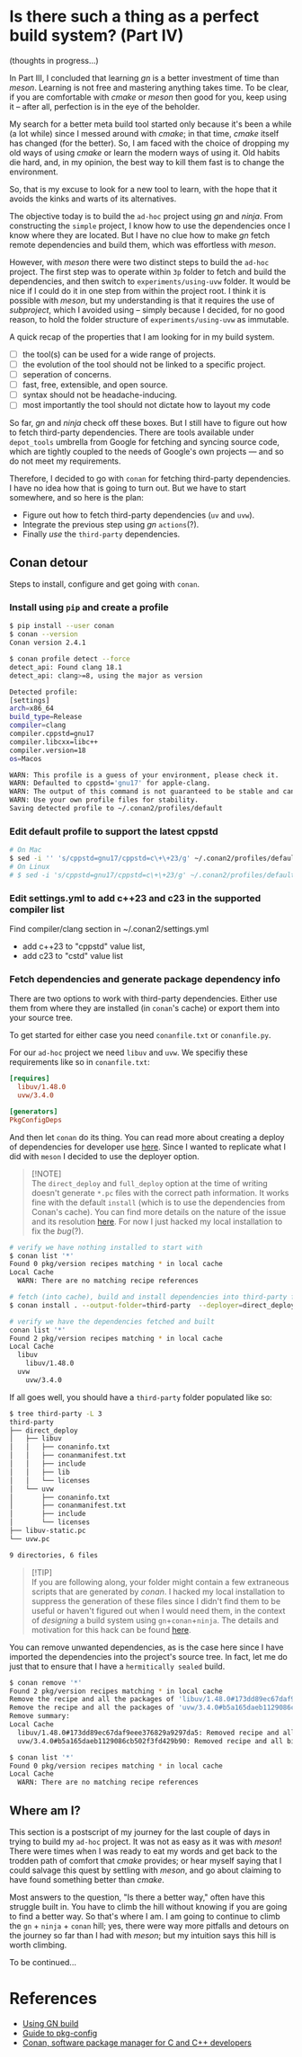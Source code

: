 # Is there such a thing as a perfect build system? (Part IV)

(thoughts in progress...)

In Part III, I concluded that learning _gn_ is a better investment of time than
_meson_. Learning is not free and mastering anything takes time. To be clear, if
you are comfortable with _cmake_ or _meson_ then good for you, keep using it
&ndash; after all, perfection is in the eye of the beholder.

My search for a better meta build tool started only because it's been a while (a
lot while) since I messed around with _cmake_; in that time, _cmake_ itself has
changed (for the better). So, I am faced with the choice of dropping my old ways
of using _cmake_ or learn the modern ways of using it. Old habits die hard, and,
in my opinion, the best way to kill them fast is to change the environment.

So, that is my excuse to look for a new tool to learn, with the hope that it
avoids the kinks and warts of its alternatives.

The objective today is to build the `ad-hoc` project using _gn_ and _ninja_.
From constructing the `simple` project, I know how to use the dependencies once
I know where they are located. But I have no clue how to make _gn_ fetch remote
dependencies and build them, which was effortless with _meson_.

However, with _meson_ there were two distinct steps to build the `ad-hoc`
project. The first step was to operate within `3p` folder to fetch and build the
dependencies, and then switch to `experiments/using-uvw` folder. It would be
nice if I could do it in one step from within the project root. I think it is
possible with _meson_, but my understanding is that it requires the use of
_subproject_, which I avoided using &ndash; simply because I decided, for no
good reason, to hold the folder structure of `experiments/using-uvw` as
immutable.

A quick recap of the properties that I am looking for in my build system.

- [ ] the tool(s) can be used for a wide range of projects.
- [ ] the evolution of the tool should not be linked to a specific project.
- [ ] seperation of concerns.
- [ ] fast, free, extensible, and open source.
- [ ] syntax should not be headache-inducing.
- [ ] most importantly the tool should not dictate how to layout my code

So far, _gn_ and _ninja_ check off these boxes. But I still have to figure out
how to fetch third-party dependencies. There are tools available under
`depot_tools` umbrella from Google for fetching and syncing source code, which
are tightly coupled to the needs of Google's own projects &mdash; and so do not
meet my requirements.

Therefore, I decided to go with `conan` for fetching third-party dependencies. I
have no idea how that is going to turn out. But we have to start somewhere, and
so here is the plan:

- Figure out how to fetch third-party dependencies (`uv` and `uvw`).
- Integrate the previous step using _gn_ `actions`(?).
- Finally _use_ the `third-party` dependencies.

## Conan detour

Steps to install, configure and get going with `conan`.

### Install using `pip` and create a profile

```bash
$ pip install --user conan
$ conan --version
Conan version 2.4.1

$ conan profile detect --force
detect_api: Found clang 18.1
detect_api: clang>=8, using the major as version

Detected profile:
[settings]
arch=x86_64
build_type=Release
compiler=clang
compiler.cppstd=gnu17
compiler.libcxx=libc++
compiler.version=18
os=Macos

WARN: This profile is a guess of your environment, please check it.
WARN: Defaulted to cppstd='gnu17' for apple-clang.
WARN: The output of this command is not guaranteed to be stable and can change in future Conan versions.
WARN: Use your own profile files for stability.
Saving detected profile to ~/.conan2/profiles/default
```

### Edit default profile to support the latest cppstd

```bash
# On Mac
$ sed -i '' 's/cppstd=gnu17/cppstd=c\+\+23/g' ~/.conan2/profiles/default
# On Linux
# $ sed -i 's/cppstd=gnu17/cppstd=c\+\+23/g' ~/.conan2/profiles/default
```

### Edit settings.yml to add c++23 and c23 in the supported compiler list

Find compiler/clang section in ~/.conan2/settings.yml

- add c++23 to "cppstd" value list,
- add c23 to "cstd" value list

### Fetch dependencies and generate package dependency info

There are two options to work with third-party dependencies. Either use them
from where they are installed (in `conan`'s cache) or export them into your
source tree.

To get started for either case you need `conanfile.txt` or `conanfile.py`.

For our `ad-hoc` project we need `libuv` and `uvw`. We specifiy these
requirements like so in `conanfile.txt`:

```ini
[requires]
  libuv/1.48.0
  uvw/3.4.0

[generators]
PkgConfigDeps
```

And then let `conan` do its thing. You can read more about creating a deploy of
dependencies for developer use [here](^1). Since I wanted to replicate what I
did with `meson` I decided to use the deployer option.

> [!NOTE]\
> The `direct_deploy` and `full_deploy` option at the time of writing doesn't
> generate `*.pc` files with the correct path information. It works fine with
> the default `install` (which is to use the dependencies from Conan's cache).
> You can find more details on the nature of the issue and its resolution
> [here](^2). For now I just hacked my local installation to fix the _bug_(?).

```bash
# verify we have nothing installed to start with
$ conan list '*'
Found 0 pkg/version recipes matching * in local cache
Local Cache
  WARN: There are no matching recipe references

# fetch (into cache), build and install dependencies into third-party folder
$ conan install . --output-folder=third-party  --deployer=direct_deploy --deployer-folder=third-party --build=missing

# verify we have the dependencies fetched and built
conan list '*'
Found 2 pkg/version recipes matching * in local cache
Local Cache
  libuv
    libuv/1.48.0
  uvw
    uvw/3.4.0
```

If all goes well, you should have a `third-party` folder populated like so:

```bash
$ tree third-party -L 3
third-party
├── direct_deploy
│   ├── libuv
│   │   ├── conaninfo.txt
│   │   ├── conanmanifest.txt
│   │   ├── include
│   │   ├── lib
│   │   └── licenses
│   └── uvw
│       ├── conaninfo.txt
│       ├── conanmanifest.txt
│       ├── include
│       └── licenses
├── libuv-static.pc
└── uvw.pc

9 directories, 6 files
```

> [!TIP]\
> If you are following along, your folder might contain a few extraneous scripts
> that are generated by _conan_. I hacked my local installation to suppress the
> generation of these files since I didn't find them to be useful or haven't
> figured out when I would need them, in the context of _designing_ a build
> system using `gn`+`conan`+`ninja`. The details and motivation for this hack
> can be found [here](^3).

You can remove unwanted dependencies, as is the case here since I have imported
the dependencies into the project's source tree. In fact, let me do just that to
ensure that I have a `hermitically sealed` build.

```bash
$ conan remove '*' 
Found 2 pkg/version recipes matching * in local cache
Remove the recipe and all the packages of 'libuv/1.48.0#173dd89ec67daf9eee376829a9297da5'? (yes/no): y
Remove the recipe and all the packages of 'uvw/3.4.0#b5a165daeb1129086cb502f3fd429b90'? (yes/no): y
Remove summary:
Local Cache
  libuv/1.48.0#173dd89ec67daf9eee376829a9297da5: Removed recipe and all binaries
  uvw/3.4.0#b5a165daeb1129086cb502f3fd429b90: Removed recipe and all binaries

$ conan list '*'
Found 0 pkg/version recipes matching * in local cache
Local Cache
  WARN: There are no matching recipe references
```

## Where am I?

This section is a postscript of my journey for the last couple of days in trying
to build my `ad-hoc` project. It was not as easy as it was with _meson_! There
were times when I was ready to eat my words and get back to the trodden path of
comfort that _cmake_ provides; or hear myself saying that I could salvage this
quest by settling with _meson_, and go about claiming to have found something
better than _cmake_.

Most answers to the question, "Is there a better way," often have this struggle
built in. You have to climb the hill without knowing if you are going to find a
better way. So that's where I am. I am going to continue to climb the `gn` +
`ninja` + `conan` hill; yes, there were way more pitfalls and detours on the
journey so far than I had with _meson_; but my intuition says this hill is worth
climbing.

To be continued...

<!-- short links -->

[^1]: https://docs.conan.io/2/examples/extensions/deployers/dev/development_deploy.html#examples-extensions-builtin-deployers-development

[^2]: https://github.com/conan-io/conan/issues/16543

[^3]: https://github.com/conan-io/conan/issues/16547

[^4]: https://vcmi.eu/developers/Conan/

# References

- [Using GN build](https://docs.google.com/presentation/d/15Zwb53JcncHfEwHpnG_PoIbbzQ3GQi_cpujYwbpcbZo/edit#slide=id.g11ee2284cd_0_0)
- [Guide to pkg-config](https://people.freedesktop.org/~dbn/pkg-config-guide.html)
- [Conan, software package manager for C and C++ developers](https://conan.io/)
